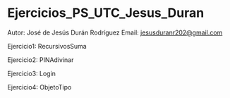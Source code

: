 # Ejercicios_PS_UTC_Jesus_Duran
Autor: José de Jesús Durán Rodríguez
Email: jesusduranr202@gmail.com

Ejercicio1: RecursivosSuma

Ejercicio2: PINAdivinar

Ejercicio3: Login

Ejercicio4: ObjetoTipo
